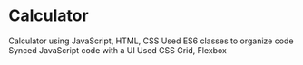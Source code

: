 # Calculator
Calculator using JavaScript, HTML, CSS
Used ES6 classes to organize code
Synced JavaScript code with a UI
Used CSS Grid, Flexbox
